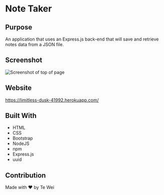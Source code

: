 # Note Taker

## Purpose
An application that uses an Express.js back-end that will save and retrieve notes data from a JSON file.

## Screenshot
![Screenshot of top of page](.public/assets/image/Screenshot.jpg)


## Website
https://limitless-dusk-41992.herokuapp.com/

## Built With
* HTML
* CSS
* Bootstrap
* NodeJS
* npm
* Express.js
* uuid

## Contribution
Made with ❤️ by Te Wei